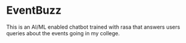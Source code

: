 # EventBuzz
This is an AI/ML enabled chatbot trained with rasa that answers users queries about the events going in my college.
